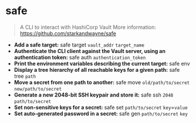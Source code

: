 # safe
> A CLI to interact with HashiCorp Vault
> More information: <https://github.com/starkandwayne/safe>
- **Add a safe target:**
safe target `vault_addr` `target_name`
- **Authenticate the CLI client against the Vault server, using an authentication token:**
safe auth `authentication_token`
- **Print the environment variables describing the current target:**
safe env
- **Display a tree hierarchy of all reachable keys for a given path:**
safe tree `path`
- **Move a secret from one path to another:**
safe move `old/path/to/secret` `new/path/to/secret`
- **Generate a new 2048-bit SSH keypair and store it:**
safe ssh `2048` `path/to/secret`
- **Set non-sensitive keys for a secret:**
safe set `path/to/secret` `key`=`value`
- **Set auto-generated password in a secret:**
safe gen `path/to/secret` `key`
